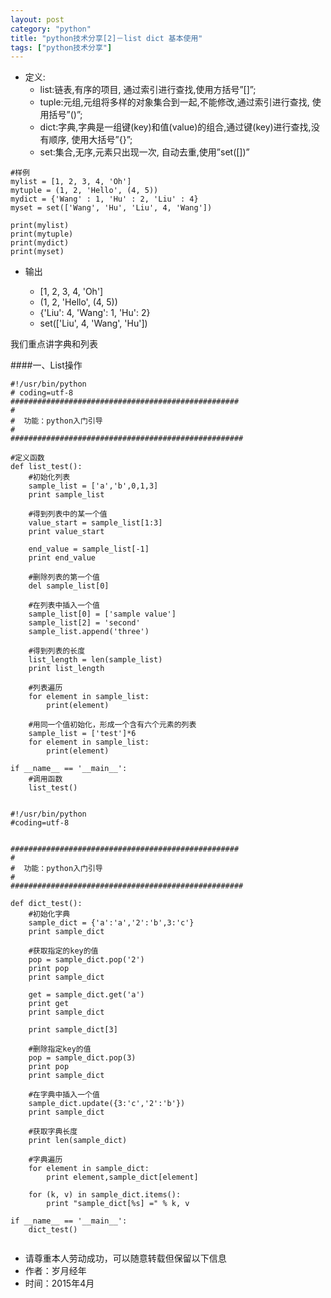 ```yaml
---
layout: post
category: "python"
title: "python技术分享[2]－list dict 基本使用"
tags: ["python技术分享"]
---
```


* 定义:
	* list:链表,有序的项目, 通过索引进行查找,使用方括号”[]”;
	* tuple:元组,元组将多样的对象集合到一起,不能修改,通过索引进行查找, 使用括号”()”;
	* dict:字典,字典是一组键(key)和值(value)的组合,通过键(key)进行查找,没有顺序, 使用大括号”{}”;
	* set:集合,无序,元素只出现一次, 自动去重,使用”set([])”
	

```
#样例
mylist = [1, 2, 3, 4, 'Oh']  
mytuple = (1, 2, 'Hello', (4, 5))  
mydict = {'Wang' : 1, 'Hu' : 2, 'Liu' : 4}  
myset = set(['Wang', 'Hu', 'Liu', 4, 'Wang'])  
  
print(mylist)  
print(mytuple)  
print(mydict)  
print(myset)  

```
* 输出

	* [1, 2, 3, 4, 'Oh']  
	* (1, 2, 'Hello', (4, 5))  
	* {'Liu': 4, 'Wang': 1, 'Hu': 2}  
	* set(['Liu', 4, 'Wang', 'Hu']) 
	


我们重点讲字典和列表

####一、List操作
```
#!/usr/bin/python
# coding=utf-8
###################################################
#  
#  功能：python入门引导 
#        
####################################################

#定义函数
def list_test():
    #初始化列表
    sample_list = ['a','b',0,1,3]
    print sample_list
      
    #得到列表中的某一个值
    value_start = sample_list[1:3]
    print value_start
      
    end_value = sample_list[-1]
    print end_value
      
    #删除列表的第一个值
    del sample_list[0]
      
    #在列表中插入一个值
    sample_list[0] = ['sample value']
    sample_list[2] = 'second'
    sample_list.append('three')
      
    #得到列表的长度
    list_length = len(sample_list)
    print list_length
      
    #列表遍历
    for element in sample_list:
        print(element)
      
    #用同一个值初始化，形成一个含有六个元素的列表
    sample_list = ['test']*6
    for element in sample_list:
        print(element)
        
if __name__ == '__main__':
    #调用函数
    list_test()
	
```

```
#!/usr/bin/python
#coding=utf-8


###################################################
#  
#  功能：python入门引导 
#        
####################################################

def dict_test():
    #初始化字典    
    sample_dict = {'a':'a','2':'b',3:'c'}
    print sample_dict

    #获取指定的key的值
    pop = sample_dict.pop('2')
    print pop
    print sample_dict

    get = sample_dict.get('a')
    print get
    print sample_dict

    print sample_dict[3]

    #删除指定key的值
    pop = sample_dict.pop(3)
    print pop
    print sample_dict

    #在字典中插入一个值
    sample_dict.update({3:'c','2':'b'})
    print sample_dict

    #获取字典长度
    print len(sample_dict)

    #字典遍历
    for element in sample_dict:
        print element,sample_dict[element]

    for (k, v) in sample_dict.items():
        print "sample_dict[%s] =" % k, v

if __name__ == '__main__':
    dict_test()
    
```


>
- 请尊重本人劳动成功，可以随意转载但保留以下信息 
- 作者：岁月经年 
- 时间：2015年4月
